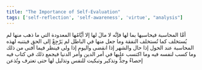 ```yaml
---
title: "The Importance of Self-Evaluation"
tags: ['self-reflection', 'self-awareness', 'virtue', "analysis"]
---
```


 أمَّا المحاسبة فيحاسبها بما لها فإنَّه لا مالَ لها إلا أيَّامُها المعدودة التي ما ذهب منها لم يُستخلف كما تُستخلف النفقة وما جعل منها في الباطل لم يَرْجِعْ إلى الحق فيتنبه لهذه المحاسبة عند الحول إذا حال والشهر إذا انقضى واليوم إذا ولى فينظر فيما أفنى من ذلك وما كسب لنفسه فيه وما اكتسب عليها في أمر الدين وأمر الدنيا فيجمع ذلك في كتاب فيه إحصاءٌ وجدٌّ وتذكير وتبكيت للنفس وتذليل لها حتى تعترف وتُذعن

